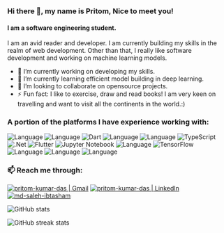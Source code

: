 ### Hi there 👋, my name is Pritom, Nice to meet you!
#### I am a software engineering student.

I am an avid reader and developer. I am currently building my skills in the realm of web development. Other than that, I really like software development and working on machine learning models. 

- 🔭 I’m currently working on developing my skills. 
- 🌱 I’m currently learning efficient model building in deep learning. 
- 👯 I’m looking to collaborate on opensource projects. 
- ⚡ Fun fact: I like to exercise, draw and read books! I am very keen on travelling and want to visit all the continents in the world.:)

### A portion of the platforms I have experience working with:

![Language](https://img.shields.io/badge/C%2B%2B-00599C?style=flat&logo=c%2B%2B&logoColor=white)
![Language](https://img.shields.io/badge/Python-3776AB?style=flat&logo=python&logoColor=white)
![Dart](https://img.shields.io/badge/dart-%230175C2.svg?style=flat&logo=dart&logoColor=white)
![Language](https://img.shields.io/badge/C%23-239120?style=flat&logo=c-sharp&logoColor=white)
![Language](https://img.shields.io/badge/Java-ED8B00?style=flat&logo=java&logoColor=white)
![TypeScript](https://img.shields.io/badge/typescript-%23007ACC.svg?style=flat&logo=typescript&logoColor=white)
![.Net](https://img.shields.io/badge/.NET-5C2D91?style=flat&logo=.net&logoColor=white)
![Flutter](https://img.shields.io/badge/Flutter-%2302569B.svg?style=flat&logo=Flutter&logoColor=white)
![Jupyter Notebook](https://img.shields.io/badge/jupyter-%23FA0F00.svg?style=flat-square&logo=jupyter&logoColor=white)
![Language](https://img.shields.io/badge/JavaScript-323330?style=flat&logo=javascript&logoColor=F7DF1E)
![TensorFlow](https://img.shields.io/badge/TensorFlow-%23FF6F00.svg?style=flat&logo=TensorFlow&logoColor=white)
![Language](https://img.shields.io/badge/CSS3-1572B6?style=flat&logo=css3&logoColor=white)
![Language](https://img.shields.io/badge/HTML5-E34F26?style=flat&logo=html5&logoColor=white)
![Language](https://img.shields.io/badge/LaTeX-47A141?style=flat&logo=LaTeX&logoColor=white)


### 📫 Reach me through:  </br>
[<img alt="pritom-kumar-das | Gmail" src="https://img.shields.io/badge/Gmail-D14836?style=flat&logo=gmail&logoColor=white" />][mail]
[<img alt="pritom-kumar-das | LinkedIn" src="https://img.shields.io/badge/LinkedIn-0077B5?style=flat&logo=linkedin&logoColor=white" />][linkedin]
[<img alt="md-saleh-ibtasham" src="https://img.shields.io/badge/website-000000?style=flat&logoColor=white" />][website]


[mail]: mailto:kpritom01@gmail
[website]: https://sites.google.com/view/pritom-kumar-das/
[linkedin]: https://www.linkedin.com/in/pritomkumar/
 

![GitHub stats](https://github-readme-stats.vercel.app/api?username=PritomKumar&show_icons=true&count_private=true)  

![GitHub streak stats](https://github-readme-streak-stats.herokuapp.com/?user=PritomKumar)  

